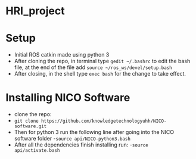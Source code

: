 # HRI_project

# Setup
- Initial ROS catkin made using python 3
- After cloning the repo, in terminal type ```gedit ~/.bashrc``` to edit the bash file, at the end of the file add ```source ~/ros_ws/devel/setup.bash```
- After closing, in the shell type ```exec bash``` for the change to take effect.

# Installing NICO Software
- clone the repo:
- ```git clone https://github.com/knowledgetechnologyuhh/NICO-software.git ```
- Then for python 3 run the following line after going into the NICO software folder
  -```source api/NICO-python3.bash```
-   After all the dependencies finish installing run:
  -```source api/activate.bash```

